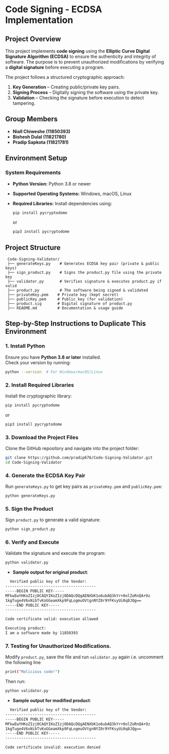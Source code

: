 # Code Signing - ECDSA Implementation

## Project Overview

This project implements **code signing** using the **Elliptic Curve Digital Signature Algorithm (ECDSA)** to ensure the authenticity and integrity of software. The purpose is to prevent unauthorized modifications by verifying a **digital signature** before executing a program.

The project follows a structured cryptographic approach:

1. **Key Generation** – Creating public/private key pairs.
2. **Signing Process** – Digitally signing the software using the private key.
3. **Validation** – Checking the signature before execution to detect tampering.

## Group Members

- **Niall Chiweshe (11850393)**
- **Bishesh Dulal (11821780)**
- **Pradip Sapkota (11821781)**

## Environment Setup

### **System Requirements**

- **Python Version:** Python 3.8 or newer
- **Supported Operating Systems:** Windows, macOS, Linux
- **Required Libraries:** Install dependencies using:
  ```sh
  pip install pycryptodome
  ```
  or

  ```sh
  pip3 install pycryptodome
  ```

## Project Structure

```
 Code-Signing-Validator/
 ├── generateKeys.py    # Generates ECDSA key pair (private & public keys)
 ├── sign_product.py    # Signs the product.py file using the private key
 ├── validator.py       # Verifies signature & executes product.py if valid
 ├── product.py         # The software being signed & validated
 ├── privateKey.pem    # Private key (kept secret)
 ├── publicKey.pem     # Public key (for validation)
 ├── product.sig       # Digital signature of product.py
 ├── README.md         # Documentation & usage guide
```

## Step-by-Step Instructions to Duplicate This Environment

### **1. Install Python**
Ensure you have **Python 3.8 or later** installed.  
Check your version by running:
```sh
python --version  # For Windows/macOS/Linux
```

### **2. Install Required Libraries**
Install the cryptographic library:
```sh
pip install pycryptodome
```
or

```sh
pip3 install pycryptodome
```

### **3. Download the Project Files**
Clone the GitHub repository and navigate into the project folder:
```sh
git clone https://github.com/pradip676/Code-Signing-Validator.git
cd Code-Signing-Validator
```

### **4️. Generate the ECDSA Key Pair**
Run `generateKeys.py` to get key pairs as `privateKey.pem` and `publicKey.pem`:
```sh
python generateKeys.py
```

### **5️. Sign the Product**
Sign `product.py` to generate a valid signature:
```sh
python sign_product.py
```

### **6️. Verify and Execute**
Validate the signature and execute the program:
```sh
python validator.py
```
- **Sample output for original product**:
```sh
  Verified public key of the Vendor:
----------------------------------------
-----BEGIN PUBLIC KEY-----
MFkwEwYHKoZIzj0CAQYIKoZIzj0DAQcDQgAENXbK1o6ubAQ3kYr+0olZoRnQA+9z
1kgTuge4V6xNibTvKoGGeamXkp9FqLogmuOVtgnNYZ0r9YFKsyUi0q8JQg==
-----END PUBLIC KEY-----
----------------------------------------

Code certificate valid: execution allowed

Executing product:
I am a software made by 11850393
```

### **7. Testing for Unauthorized Modifications.**
Modify `product.py`, save the file and run `validator.py` again i.e. uncomment the following line 
```sh
print("Malicious code!")
```
Then run:
```sh
python validator.py
```

- **Sample output for modified product**:
```sh
  Verified public key of the Vendor:
----------------------------------------
-----BEGIN PUBLIC KEY-----
MFkwEwYHKoZIzj0CAQYIKoZIzj0DAQcDQgAENXbK1o6ubAQ3kYr+0olZoRnQA+9z
1kgTuge4V6xNibTvKoGGeamXkp9FqLogmuOVtgnNYZ0r9YFKsyUi0q8JQg==
-----END PUBLIC KEY-----
----------------------------------------

Code certificate invalid: execution denied
```


